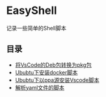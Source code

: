 # EasyShell

记录一些简单的Shell脚本

## 目录
* [将VsCode的Deb包转换为pkg包](/shell/vscode-deb2pkg.sh)
* [Ububtu下安装docker脚本](/shell/ubuntu-install-docker.sh)
* [Ububtu下以ppa源安装Vscode脚本](/shell/ubuntu-install-vscode-ppa.sh)
* [解析yaml文件的脚本](/shell/parse_yaml.sh)